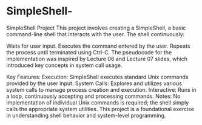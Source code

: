 # SimpleShell-
SimpleShell Project
This project involves creating a SimpleShell, a basic command-line shell that interacts with the user. The shell continuously:

Waits for user input.
Executes the command entered by the user.
Repeats the process until terminated using Ctrl-C.
The pseudocode for the implementation was inspired by Lecture 06 and Lecture 07 slides, which introduced key concepts in system call usage.

Key Features:
Execution: SimpleShell executes standard Unix commands provided by the user input.
System Calls: Explores and utilizes various system calls to manage process creation and execution.
Interactive: Runs in a loop, continuously accepting and processing commands.
Notes:
No implementation of individual Unix commands is required; the shell simply calls the appropriate system utilities.
This project is a foundational exercise in understanding shell behavior and system-level programming.
